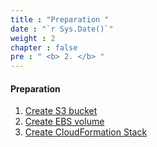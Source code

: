 ```yaml
---
title : "Preparation "
date : "`r Sys.Date()`"
weight : 2
chapter : false
pre : " <b> 2. </b> "
---
```


#### Preparation 

1. [Create S3 bucket]()
2. [Create EBS volume]()
3. [Create CloudFormation Stack]()